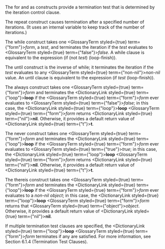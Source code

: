  



The for and as constructs provide a termination test that is determined by the iteration control clause. 



The repeat construct causes termination after a specified number of iterations. (It uses an internal variable to keep track of the number of iterations.) 



The while construct takes one <GlossaryTerm styled={true} term={"form"}><i>form</i></GlossaryTerm>, a *test*, and terminates the iteration if the *test* evaluates to <GlossaryTerm styled={true} term={"false"}><i>false</i></GlossaryTerm>. A while clause is equivalent to the expression (if (not *test*) (loop-finish)). 



The until construct is the inverse of while; it terminates the iteration if the *test* evaluates to any <GlossaryTerm styled={true} term={"non-nil"}><i>non-nil</i></GlossaryTerm> value. An until clause is equivalent to the expression (if *test* (loop-finish)). 



The always construct takes one <GlossaryTerm styled={true} term={"form"}><i>form</i></GlossaryTerm> and terminates the <DictionaryLink styled={true} term={"loop"}><b>loop</b></DictionaryLink> if the <GlossaryTerm styled={true} term={"form"}><i>form</i></GlossaryTerm> ever evaluates to <GlossaryTerm styled={true} term={"false"}><i>false</i></GlossaryTerm>; in this case, the <DictionaryLink styled={true} term={"loop"}><b>loop</b></DictionaryLink> <GlossaryTerm styled={true} term={"form"}><i>form</i></GlossaryTerm> returns <DictionaryLink styled={true} term={"nil"}><b>nil</b></DictionaryLink>. Otherwise, it provides a default return value of <DictionaryLink styled={true} term={"t"}><b>t</b></DictionaryLink>. 



The never construct takes one <GlossaryTerm styled={true} term={"form"}><i>form</i></GlossaryTerm> and terminates the <DictionaryLink styled={true} term={"loop"}><b>loop</b></DictionaryLink> if the <GlossaryTerm styled={true} term={"form"}><i>form</i></GlossaryTerm> ever evaluates to <GlossaryTerm styled={true} term={"true"}><i>true</i></GlossaryTerm>; in this case, the <DictionaryLink styled={true} term={"loop"}><b>loop</b></DictionaryLink> <GlossaryTerm styled={true} term={"form"}><i>form</i></GlossaryTerm> returns <DictionaryLink styled={true} term={"nil"}><b>nil</b></DictionaryLink>. Otherwise, it provides a default return value of <DictionaryLink styled={true} term={"t"}><b>t</b></DictionaryLink>. 



The thereis construct takes one <GlossaryTerm styled={true} term={"form"}><i>form</i></GlossaryTerm> and terminates the <DictionaryLink styled={true} term={"loop"}><b>loop</b></DictionaryLink> if the <GlossaryTerm styled={true} term={"form"}><i>form</i></GlossaryTerm> ever evaluates to a *non-nil object*; in this case, the <DictionaryLink styled={true} term={"loop"}><b>loop</b></DictionaryLink> <GlossaryTerm styled={true} term={"form"}><i>form</i></GlossaryTerm> returns that <GlossaryTerm styled={true} term={"object"}><i>object</i></GlossaryTerm>. Otherwise, it provides a default return value of <DictionaryLink styled={true} term={"nil"}><b>nil</b></DictionaryLink>. 



If multiple termination test clauses are specified, the <DictionaryLink styled={true} term={"loop"}><b>loop</b></DictionaryLink> <GlossaryTerm styled={true} term={"form"}><i>form</i></GlossaryTerm> terminates if any are satisfied. For more information, see Section 6.1.4 (Termination Test Clauses). 







 



 




